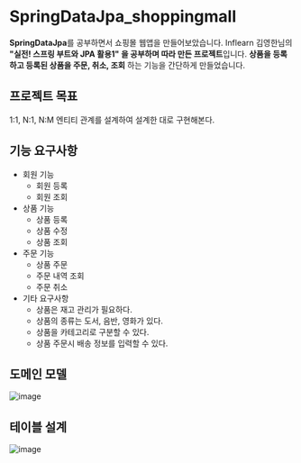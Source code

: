 # SpringDataJpa_shoppingmall
**SpringDataJpa**를 공부하면서 쇼핑몰 웹앱을 만들어보았습니다. Inflearn 김영한님의 **"실전! 스프링 부트와 JPA 활용1" 을 공부하며 따라 만든 프로젝트**입니다.
**상품을 등록하고 등록된 상품을 주문, 취소, 조회** 하는 기능을 간단하게 만들었습니다.

## 프로젝트 목표
1:1, N:1, N:M 엔티티 관계를 설계하여 설계한 대로 구현해본다. 

## 기능 요구사항
- 회원 기능
  - 회원 등록
  - 회원 조회
- 상품 기능
  - 상품 등록
  - 상품 수정
  - 상품 조회
- 주문 기능
  - 상품 주문
  - 주문 내역 조회
  - 주문 취소
- 기타 요구사항
  - 상품은 재고 관리가 필요하다.
  - 상품의 종류는 도서, 음반, 영화가 있다.
  - 상품을 카테고리로 구분할 수 있다.
  - 상품 주문시 배송 정보를 입력할 수 있다.

## 도메인 모델
![image](https://user-images.githubusercontent.com/53790137/148490401-400a0ccd-b4a4-4cd5-9eba-c8d897c9201b.png)

## 테이블 설계
![image](https://user-images.githubusercontent.com/53790137/148490489-0dbd24d1-18e9-45a1-8242-cd276e91c0b1.png)
